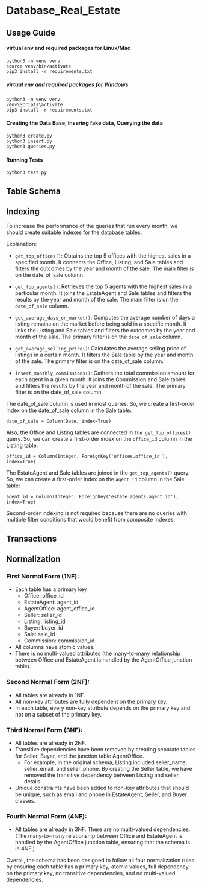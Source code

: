 # Database_Real_Estate

## Usage Guide
#### virtual env and required packages for Linux/Mac
```
python3 -m venv venv
source venv/bin/activate
pip3 install -r requirements.txt
```
##### virtual env and required packages for Windows
```
python3 -m venv venv
venv\Scripts\activate
pip3 install -r requirements.txt
```
#### Creating the Data Base, Insering fake data, Querying the data
```
python3 create.py
python3 insert.py
python3 queries.py
```
#### Running Tests
```
python3 test.py
```
## Table Schema

## Indexing

To increase the performance of the queries that run every month, we should create suitable indexes for the database tables.

Explanation:

-  ``get_top_offices()``: Obtains the top 5 offices with the highest sales in a specified month. It connects the Office, Listing, and Sale tables and filters the outcomes by the year and month of the sale. The main filter is on the date_of_sale column.

-  ``get_top_agents()``: Retrieves the top 5 agents with the highest sales in a particular month. It joins the EstateAgent and Sale tables and filters the results by the year and month of the sale. The main filter is on the ``date_of_sale`` column.

-  ``get_average_days_on_market()``: Computes the average number of days a listing remains on the market before being sold in a specific month. It links the Listing and Sale tables and filters the outcomes by the year and month of the sale. The primary filter is on the ``date_of_sale`` column.

-  ``get_average_selling_price()``: Calculates the average selling price of listings in a certain month. It filters the Sale table by the year and month of the sale. The primary filter is on the date_of_sale column.

-  ``insert_monthly_commissions()``: Gathers the total commission amount for each agent in a given month. It joins the Commission and Sale tables and filters the results by the year and month of the sale. The primary filter is on the date_of_sale column.

The date_of_sale column is used in most queries. So, we create a first-order index on the date_of_sale column in the Sale table:

```
date_of_sale = Column(Date, index=True)
```
Also, the Office and Listing tables are connected in ``the get_top_offices()`` query. So, we can create a first-order index on the ``office_id`` column in the Listing table:

```
office_id = Column(Integer, ForeignKey('offices.office_id'), index=True)
```
The EstateAgent and Sale tables are joined in the ``get_top_agents()`` query. So, we can create a first-order index on the ``agent_id`` column in the Sale table:

```
agent_id = Column(Integer, ForeignKey('estate_agents.agent_id'), index=True)
```

Second-order indexing is not required because there are no queries with multiple filter conditions that would benefit from composite indexes.


## Transactions


## Normalization
### First Normal Form (1NF):
- Each table has a primary key
    - Office: office_id
    - EstateAgent: agent_id
    - AgentOffice: agent_office_id
    - Seller: seller_id
    - Listing: listing_id
    - Buyer: buyer_id
    - Sale: sale_id
    - Commission: commission_id
- All columns have atomic values.
- There is no multi-valued attributes (the many-to-many relationship between Office and EstateAgent is handled by the AgentOffice junction table).
### Second Normal Form (2NF):

- All tables are already in 1NF.
- All non-key attributes are fully dependent on the primary key.
- In each table, every non-key attribute depends on the primary key and not on a subset of the primary key.
### Third Normal Form (3NF):

- All tables are already in 2NF.
- Transitive dependencies have been removed by creating separate tables for Seller, Buyer, and the junction table AgentOffice.
    - For example, in the original schema, Listing included seller_name, seller_email, and seller_phone. By creating the Seller table, we have removed the transitive dependency between Listing and seller details.
- Unique constraints have been added to non-key attributes that should be unique, such as email and phone in EstateAgent, Seller, and Buyer classes.
### Fourth Normal Form (4NF):

- All tables are already in 3NF.
There are no multi-valued dependencies. (The many-to-many relationship between Office and EstateAgent is handled by the AgentOffice junction table, ensuring that the schema is in 4NF.)


Overall, the schema has been designed to follow all four normalization rules by ensuring each table has a primary key, atomic values, full dependency on the primary key, no transitive dependencies, and no multi-valued dependencies.